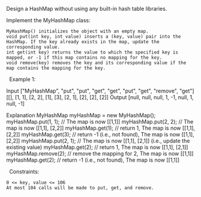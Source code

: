 Design a HashMap without using any built-in hash table libraries.

Implement the MyHashMap class:


	MyHashMap() initializes the object with an empty map.
	void put(int key, int value) inserts a (key, value) pair into the HashMap. If the key already exists in the map, update the corresponding value.
	int get(int key) returns the value to which the specified key is mapped, or -1 if this map contains no mapping for the key.
	void remove(key) removes the key and its corresponding value if the map contains the mapping for the key.


 
Example 1:

Input
["MyHashMap", "put", "put", "get", "get", "put", "get", "remove", "get"]
[[], [1, 1], [2, 2], [1], [3], [2, 1], [2], [2], [2]]
Output
[null, null, null, 1, -1, null, 1, null, -1]

Explanation
MyHashMap myHashMap = new MyHashMap();
myHashMap.put(1, 1); // The map is now [[1,1]]
myHashMap.put(2, 2); // The map is now [[1,1], [2,2]]
myHashMap.get(1);    // return 1, The map is now [[1,1], [2,2]]
myHashMap.get(3);    // return -1 (i.e., not found), The map is now [[1,1], [2,2]]
myHashMap.put(2, 1); // The map is now [[1,1], [2,1]] (i.e., update the existing value)
myHashMap.get(2);    // return 1, The map is now [[1,1], [2,1]]
myHashMap.remove(2); // remove the mapping for 2, The map is now [[1,1]]
myHashMap.get(2);    // return -1 (i.e., not found), The map is now [[1,1]]


 
Constraints:


	0 <= key, value <= 106
	At most 104 calls will be made to put, get, and remove.

